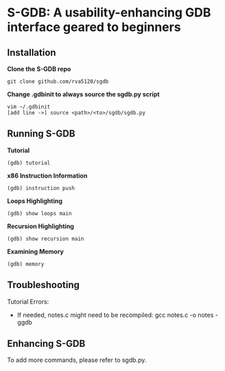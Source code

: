 # S-GDB: A usability-enhancing GDB interface geared to beginners

## Installation
**Clone the S-GDB repo**
```
git clone github.com/rva5120/sgdb
```

**Change .gdbinit to always source the sgdb.py script**
```
vim ~/.gdbinit
[add line ->] source <path>/<to>/sgdb/sgdb.py
```


## Running S-GDB
**Tutorial**
```
(gdb) tutorial
```

**x86 Instruction Information**
```
(gdb) instruction push
```

**Loops Highlighting**
```
(gdb) show loops main
```

**Recursion Highlighting**
```
(gdb) show recursion main
```

**Examining Memory**
```
(gdb) memory
````


## Troubleshooting
Tutorial Errors:
  - If needed, notes.c might need to be recompiled: gcc notes.c -o notes -ggdb


## Enhancing S-GDB
To add more commands, please refer to sgdb.py.
